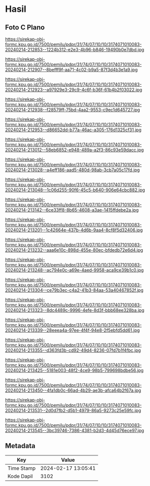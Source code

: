 # Hasil

## Foto C Plano

https://sirekap-obj-formc.kpu.go.id/7500/pemilu/pdpr/31/74/07/10/10/3174071010083-20240214-212853--1224b312-e2e3-4b96-b846-19490b0e7dbd.jpg

https://sirekap-obj-formc.kpu.go.id/7500/pemilu/pdpr/31/74/07/10/10/3174071010083-20240214-212907--8befff9f-aa71-4c02-b9a5-87f3d4b3e1a9.jpg

https://sirekap-obj-formc.kpu.go.id/7500/pemilu/pdpr/31/74/07/10/10/3174071010083-20240214-212923--a97929e3-29c9-4c6f-b36f-61b4b2f03022.jpg

https://sirekap-obj-formc.kpu.go.id/7500/pemilu/pdpr/31/74/07/10/10/3174071010083-20240214-212938--f28579ff-75bd-4aa2-9553-c9ec1d645727.jpg

https://sirekap-obj-formc.kpu.go.id/7500/pemilu/pdpr/31/74/07/10/10/3174071010083-20240214-212953--d86652dd-b77a-46ac-a305-176d1325cf31.jpg

https://sirekap-obj-formc.kpu.go.id/7500/pemilu/pdpr/31/74/07/10/10/3174071010083-20240214-213012--58eb6852-e948-489a-a2f3-86c93e59dacc.jpg

https://sirekap-obj-formc.kpu.go.id/7500/pemilu/pdpr/31/74/07/10/10/3174071010083-20240214-213028--a4eff186-aad5-480d-98ab-3cb7a05c17fd.jpg

https://sirekap-obj-formc.kpu.go.id/7500/pemilu/pdpr/31/74/07/10/10/3174071010083-20240214-213048--1c06d255-90f6-45c5-b640-906e64cbc882.jpg

https://sirekap-obj-formc.kpu.go.id/7500/pemilu/pdpr/31/74/07/10/10/3174071010083-20240214-213142--6ce33ff8-8b65-4608-a3ae-1415ffdebe2a.jpg

https://sirekap-obj-formc.kpu.go.id/7500/pemilu/pdpr/31/74/07/10/10/3174071010083-20240214-213201--1c42664e-437b-4d6b-9aa4-8cf8f5d32406.jpg

https://sirekap-obj-formc.kpu.go.id/7500/pemilu/pdpr/31/74/07/10/10/3174071010083-20240214-213232--aaa6e10c-898d-455e-80ec-bfdedb72e6d4.jpg

https://sirekap-obj-formc.kpu.go.id/7500/pemilu/pdpr/31/74/07/10/10/3174071010083-20240214-213248--ac794e0c-a69e-4aed-9958-aca9ce39b1c0.jpg

https://sirekap-obj-formc.kpu.go.id/7500/pemilu/pdpr/31/74/07/10/10/3174071010083-20240214-213304--ce79b3ec-c4a2-41b3-84aa-53a40467852f.jpg

https://sirekap-obj-formc.kpu.go.id/7500/pemilu/pdpr/31/74/07/10/10/3174071010083-20240214-213323--8dc4489c-9996-4efe-8d3f-bbb68ee328ba.jpg

https://sirekap-obj-formc.kpu.go.id/7500/pemilu/pdpr/31/74/07/10/10/3174071010083-20240214-213339--28eeea4a-97ee-4f4f-94e8-2f5ebfd5dd61.jpg

https://sirekap-obj-formc.kpu.go.id/7500/pemilu/pdpr/31/74/07/10/10/3174071010083-20240214-213355--d363fd3b-cd92-49d4-8236-07fd7b1f4fbc.jpg

https://sirekap-obj-formc.kpu.go.id/7500/pemilu/pdpr/31/74/07/10/10/3174071010083-20240214-213425--5181e003-48f2-4ce9-98b5-799698bdbe56.jpg

https://sirekap-obj-formc.kpu.go.id/7500/pemilu/pdpr/31/74/07/10/10/3174071010083-20240214-213450--4fa1db0c-66ad-4b29-ae3b-afca64b2f67a.jpg

https://sirekap-obj-formc.kpu.go.id/7500/pemilu/pdpr/31/74/07/10/10/3174071010083-20240214-213531--2d0d7fb2-d5b1-4979-86a5-9273c25e59fc.jpg

https://sirekap-obj-formc.kpu.go.id/7500/pemilu/pdpr/31/74/07/10/10/3174071010083-20240214-213545--3bc39746-7386-4381-b2d3-4d45d76ece97.jpg


## Metadata

| Key        | Value               |
| ---------- | ------------------- |
| Time Stamp | 2024-02-17 13:05:41 |
| Kode Dapil | 3102                |



